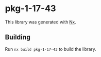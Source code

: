 # pkg-1-17-43

This library was generated with [Nx](https://nx.dev).

## Building

Run `nx build pkg-1-17-43` to build the library.
